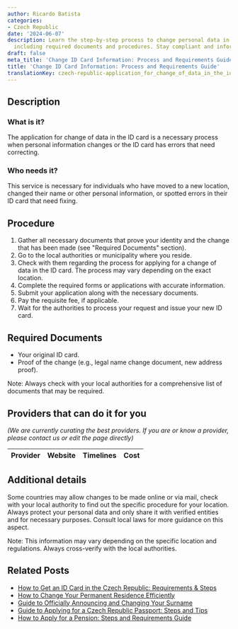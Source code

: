 ```yaml
---
author: Ricardo Batista
categories:
- Czech Republic
date: '2024-06-07'
description: Learn the step-by-step process to change personal data in your ID card,
  including required documents and procedures. Stay compliant and informed.
draft: false
meta_title: 'Change ID Card Information: Process and Requirements Guide'
title: 'Change ID Card Information: Process and Requirements Guide'
translationKey: czech-republic-application_for_change_of_data_in_the_id_card
---
```


## Description
### What is it?
The application for change of data in the ID card is a necessary process when personal information changes or the ID card has errors that need correcting. 

### Who needs it?
This service is necessary for individuals who have moved to a new location, changed their name or other personal information, or spotted errors in their ID card that need fixing.

## Procedure
1. Gather all necessary documents that prove your identity and the change that has been made (see "Required Documents" section).
2. Go to the local authorities or municipality where you reside.
3. Check with them regarding the process for applying for a change of data in the ID card. The process may vary depending on the exact location.
4. Complete the required forms or applications with accurate information.
5. Submit your application along with the necessary documents.
6. Pay the requisite fee, if applicable.
7. Wait for the authorities to process your request and issue your new ID card.

## Required Documents
- Your original ID card.
- Proof of the change (e.g., legal name change document, new address proof).

Note: Always check with your local authorities for a comprehensive list of documents that may be required.

## Providers that can do it for you

_(We are currently curating the best providers. If you are or know a provider, please contact us or edit the page directly)_

| Provider        |     Website     |     Timelines    |       Cost      |
| --------------- | --------------- |  :-------------: | :-------------: |

## Additional details
Some countries may allow changes to be made online or via mail, check with your local authority to find out the specific procedure for your location.
Always protect your personal data and only share it with verified entities and for necessary purposes. Consult local laws for more guidance on this aspect. 

Note: This information may vary depending on the specific location and regulations. Always cross-verify with the local authorities.


## Related Posts

- [How to Get an ID Card in the Czech Republic: Requirements & Steps](https://tramitit.com/guides/czech-republic/application_for_issuing_an_id_card/)
- [How to Change Your Permanent Residence Efficiently](https://tramitit.com/guides/czech-republic/change_of_permanent_residence/)
- [Guide to Officially Announcing and Changing Your Surname](https://tramitit.com/guides/czech-republic/announcement_of_change_of_surname/)
- [Guide to Applying for a Czech Republic Passport: Steps and Tips](https://tramitit.com/guides/czech-republic/application_for_issuing_a_passport/)
- [How to Apply for a Pension: Steps and Requirements Guide](https://tramitit.com/guides/czech-republic/application_for_pension/)